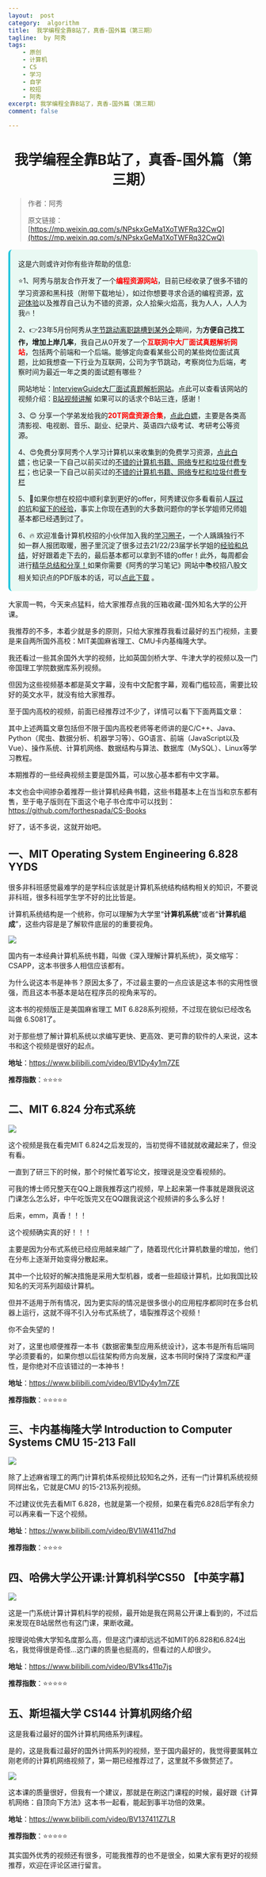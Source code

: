 ```yaml
---
layout:  post
category:  algorithm
title:  我学编程全靠B站了，真香-国外篇（第三期）
tagline:  by 阿秀
tags:
    - 原创
    - 计算机
    - CS
    - 学习
    - 自学
    - 校招
    - 阿秀
excerpt: 我学编程全靠B站了，真香-国外篇（第三期）
comment: false

---
```



<h1 align="center">我学编程全靠B站了，真香-国外篇（第三期）</h1>

> 作者：阿秀
>
> 原文链接：[https://mp.weixin.qq.com/s/NPskxGeMa1XoTWFRq32CwQ](https://mp.weixin.qq.com/s/NPskxGeMa1XoTWFRq32CwQ)

<div style="border-color: #24C6DC;
            background-color: #e9f9f3;         
            margin: 1rem 0;
        padding: .25rem 1rem;
        border-left-width: .3rem;
        border-left-style: solid;
        border-radius: .5rem;
        color: inherit;">
  <p>这是六则或许对你有些许帮助的信息:</p>
<p>⭐️1、阿秀与朋友合作开发了一个<span style="font-weight:bold;color:red">编程资源网站</span>，目前已经收录了很多不错的学习资源和黑科技（附带下载地址），如过你想要寻求合适的编程资源，<a href="https://tools.interviewguide.cn/home" style="text-decoration: underline" target="_blank">欢迎体验</a>以及推荐自己认为不错的资源，众人拾柴火焰高，我为人人，人人为我🔥！</p>  <p>2、👉23年5月份阿秀从<a style="text-decoration: underline" href="https://mp.weixin.qq.com/s?__biz=Mzk0ODU4MzEzMw==&mid=2247512170&idx=1&sn=c4a04a383d2dfdece676b75f17224e78" target="_blank">字节跳动离职跳槽到某外企</a>期间，为<span style="font-weight:bold">方便自己找工作，增加上岸几率</span>，我自己从0开发了一个<span style="font-weight:bold;color:red">互联网中大厂面试真题解析网站</span>，包括两个前端和一个后端。能够定向查看某些公司的某些岗位面试真题，比如我想查一下行业为互联网，公司为字节跳动，考察岗位为后端，考察时间为最近一年之类的面试题有哪些？
<div align="center">
</div>网站地址：<a style="text-decoration: underline" href="https://top.interviewguide.cn/" target="_blank">InterviewGuide大厂面试真题解析网站</a>。点此可以查看该网站的视频介绍：<a style="text-decoration: underline" href="https://www.bilibili.com/video/BV1f94y1C7BL" target="_blank">B站视频讲解</a>   如果可以的话求个B站三连，感谢！
  </p>3、😊
    分享一个学弟发给我的<span style="font-weight:bold;color:red">20T网盘资源合集</span>，<a style="text-decoration: underline" href="https://docs.qq.com/sheet/DY3VPVklVaFFMcUZ4?tab=9h5afr" target="_blank">点此白嫖</a>，主要是各类高清影视、电视剧、音乐、副业、纪录片、英语四六级考试、考研考公等资源。
  </p>
  <p>4、😍免费分享阿秀个人学习计算机以来收集到的免费学习资源，<a style="text-decoration: underline" href="/notes/07-resources/01-free/01-introduce.html" target="_blank">点此白嫖</a>；也记录一下自己以前买过的<a style="text-decoration: underline" href="/notes/07-resources/02-precious.html" target="_blank">不错的计算机书籍、网络专栏和垃圾付费专栏</a>；也记录一下自己以前买过的<a style="text-decoration: underline" href="/notes/07-resources/02-precious.html" target="_blank">不错的计算机书籍、网络专栏和垃圾付费专栏</a>
  </p>
  <p>5、🚀如果你想在校招中顺利拿到更好的offer，阿秀建议你多看看前人<a style="text-decoration: underline" href="https://www.yuque.com/tuobaaxiu/httmmc/npg1k81zeq4wfpyz" target="_blank">踩过的坑</a>和<a style="text-decoration: underline"  target="_blank" href="https://www.yuque.com/tuobaaxiu/httmmc/gge9ppd0mbu2d3dp">留下的经验</a>，事实上你现在遇到的大多数问题你的学长学姐师兄师姐基本都已经遇到过了。
  </p>
  <p>6、🔥 欢迎准备计算机校招的小伙伴加入我的<a  style="text-decoration: underline" href="https://www.yuque.com/tuobaaxiu/httmmc/xg0otqvc17wfx4u9" target="_blank">学习圈子</a>，一个人踽踽独行不如一群人报团取暖，圈子里沉淀了很多过去21/22/23届学长学姐的<a  style="text-decoration: underline" href="https://www.yuque.com/tuobaaxiu/httmmc/gge9ppd0mbu2d3dp" target="_blank">经验和总结</a>，好好跟着走下去的，最后基本都可以拿到不错的offer！此外，每周都会进行<a  style="text-decoration: underline" href="https://www.yuque.com/tuobaaxiu/httmmc/npg1k81zeq4wfpyz" target="_blank">精华总结和分享！</a>如果你需要《阿秀的学习笔记》网站中📚︎校招八股文相关知识点的PDF版本的话，可以<a style="text-decoration: underline" href="https://www.yuque.com/tuobaaxiu/httmmc/qs0yn66apvkzw0ps" target="_blank">点此下载</a> 。</p>   </div>

大家周一鸭，今天来点猛料，给大家推荐点我的压箱收藏-国外知名大学的公开课。

我推荐的不多，本着少就是多的原则，只给大家推荐我看过最好的五门视频，主要是来自两所国外高校：MIT美国麻省理工、CMU卡内基梅隆大学。

我还看过一些其余国外大学的视频，比如英国剑桥大学、牛津大学的视频以及一门帝国理工学院数据库系列视频。

但因为这些视频基本都是英文字幕，没有中文配套字幕，观看门槛较高，需要比较好的英文水平，就没有给大家推荐。

至于国内高校的视频，前面已经推荐过不少了，详情可以看下下面两篇文章：

其中上述两篇文章包括但不限于国内高校老师等老师讲的是C/C++、Java、Python（爬虫、数据分析、机器学习等）、GO语言、前端（JavaScript以及Vue）、操作系统、计算机网络、数据结构与算法、数据库（MySQL）、Linux等学习教程。

本期推荐的一些经典视频主要是国外篇，可以放心基本都有中文字幕。



本文也会中间掺杂着推荐一些计算机经典书籍，这些书籍基本上在当当和京东都有售，至于电子版则在下面这个电子书仓库中可以找到：https://github.com/forthespada/CS-Books

好了，话不多说，这就开始吧。

## 一、MIT Operating System Engineering 6.828 YYDS 

很多非科班感觉最难学的是学科应该就是计算机系统结构结构相关的知识，不要说非科班，很多科班学生学不好的比比皆是。

计算机系统结构是一个统称，你可以理解为大学里“**计算机系统**”或者“**计算机组成**”，这些内容是是了解软件底层的的重要视角。

![](http://oss.interviewguide.cn/img/202205142327775.png)

国内有一本经典计算机系统书籍，叫做《深入理解计算机系统》，英文缩写：CSAPP，这本书很多人相信应该都有。

为什么说这本书是神书？原因太多了，不过最主要的一点应该是这本书的实用性很强，而且这本书基本是站在程序员的视角来写的。

这本书的视频版正是美国麻省理工 MIT 6.828系列视频，不过现在貌似已经改名叫做 6.S081了。

对于那些想了解计算机系统以求编写更快、更高效、更可靠的软件的人来说，这本书和这个视频是很好的起点。

**地址**：https://www.bilibili.com/video/BV1Dy4y1m7ZE

**推荐指数**：⭐⭐⭐⭐

## 二、MIT 6.824 分布式系统

![](http://oss.interviewguide.cn/img/202205142328280.png)

这个视频是我在看完MIT 6.824之后发现的，当初觉得不错就就收藏起来了，但没有看。

一直到了研三下的时候，那个时候忙着写论文，按理说是没空看视频的。

可我的博士师兄整天在QQ上跟我推荐这门视频，早上起来第一件事就是跟我说这门课怎么怎么好，中午吃饭完又在QQ跟我说这个视频讲的多么多么好！

后来，emm，真香！！！

这个视频确实真的好！！！

主要是因为分布式系统已经应用越来越广了，随着现代化计算机数量的增加，他们在分布上逐渐开始变得分散起来。

其中一个比较好的解决措施是采用大型机器，或者一些超级计算机，比如我国比较知名的天河系列超级计算机。

但并不适用于所有情况，因为更实际的情况是很多很小的应用程序都同时在多台机器上运行，这就不得不引入分布式系统了，墙裂推荐这个视频！

你不会失望的！

对了，这里也顺便推荐一本书《数据密集型应用系统设计》，这本书是所有后端同学必须要看的，如果你想以后往架构师方向发展，这本书同时保持了深度和严谨性，是你绝对不应该错过的一本神书！

**地址**：https://www.bilibili.com/video/BV1Dy4y1m7ZE

**推荐指数**：⭐⭐⭐⭐⭐

## 三、卡内基梅隆大学 Introduction to Computer Systems CMU 15-213 Fall

![](http://oss.interviewguide.cn/img/202205142328498.png)

除了上述麻省理工的两门计算机体系视频比较知名之外，还有一门计算机系统视频同样出名，它就是CMU 的15-213系列视频。

不过建议优先去看MIT 6.828，也就是第一个视频，如果在看完6.828后学有余力可以再来看一下这个视频。

**地址**：https://www.bilibili.com/video/BV1iW411d7hd

**推荐指数**：⭐⭐⭐⭐







## 四、哈佛大学公开课:计算机科学CS50 【中英字幕】

![](http://oss.interviewguide.cn/img/202205142328568.png)

这是一门系统计算计算机科学的视频，最开始是我在网易公开课上看到的，不过后来发现在B站居然也有这门课，果断收藏。

按理说哈佛大学知名度那么高，但是这门课却远远不如MIT的6.828和6.824出名，我觉得很是奇怪...这门课的质量也挺高的，但看过的人却很少。

**地址**：https://www.bilibili.com/video/BV1ks411p7js

**推荐指数**：⭐⭐⭐⭐⭐

## 五、斯坦福大学 CS144 计算机网络介绍

这是我看过最好的国外计算机网络系列课程。

是的，这是我看过最好的国外计网系列的视频，至于国内最好的，我觉得要属韩立刚老师的计算机网络视频了，第一期已经推荐过了，这里就不多做赘述了。

![](http://oss.interviewguide.cn/img/202205142328946.png)

这本课的质量很好，但我有一个建议，那就是在刷这门课程的时候，最好跟《计算机网络：自顶向下方法》这本书一起看，能起到事半功倍的效果。

**地址**：https://www.bilibili.com/video/BV137411Z7LR

**推荐指数**：⭐⭐⭐⭐⭐

其实国外优秀的视频还有很多，可能我推荐的也不是很全，如果大家有更好的视频推荐，欢迎在评论区进行留言。
